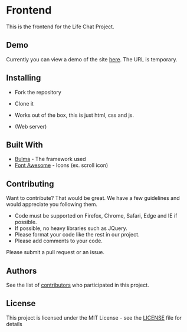 # Frontend

This is the frontend for the Life Chat Project.

## Demo

Currently you can view a demo of the site [here](https://jaqreven.com/Life-Chat/frontend). The URL is temporary.

## Installing

* Fork the repository
* Clone it
* Works out of the box, this is just html, css and js.


* (Web server)

## Built With

* [Bulma](https://bulma.io) - The framework used
* [Font Awesome](https://fontawesome.com) - Icons (ex. scroll icon)

## Contributing

Want to contribute? That would be great.
We have a few guidelines and would appreciate you following them.

* Code must be supported on Firefox, Chrome, Safari, Edge and IE if possible.
* If possible, no heavy libraries such as JQuery.
* Please format your code like the rest in our project.
* Please add comments to your code. 


Please submit a pull request or an issue.

## Authors

See the list of [contributors](https://github.com/Life-Chat/frontend/contributors) who participated in this project.

## License

This project is licensed under the MIT License - see the [LICENSE](LICENSE) file for details
